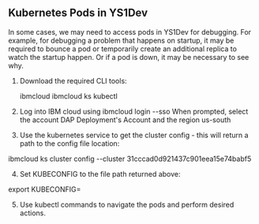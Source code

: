 ## Kubernetes Pods in YS1Dev

In some cases, we may need to access pods in YS1Dev for debugging. For example, for debugging a problem that happens on startup, it may be required to bounce a pod or temporarily create an additional replica to watch the startup happen. Or if a pod is down, it may be necessary to see why.

1. Download the required CLI tools:

    ibmcloud
    ibmcloud ks
    kubectl

2. Log into IBM cloud using ibmcloud login --sso
When prompted, select the account DAP Deployment's Account and the region us-south

3. Use the kubernetes service to get the cluster config - this will return a path to the config file location:

ibmcloud ks cluster config --cluster 31cccad0d921437c901eea15e74babf5

4. Set KUBECONFIG to the file path returned above:

export KUBECONFIG=<path-to-config>

5. Use kubectl commands to navigate the pods and perform desired actions.
